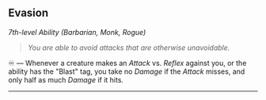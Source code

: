 ## Evasion
*7th-level Ability (Barbarian, Monk, Rogue)*

> *You are able to avoid attacks that are otherwise unavoidable.*

♾️ — Whenever a creature makes an *Attack* vs. *Reflex* against you, or the ability has the "Blast" tag, you take no *Damage* if the *Attack* misses, and only half as much *Damage* if it hits.

---
